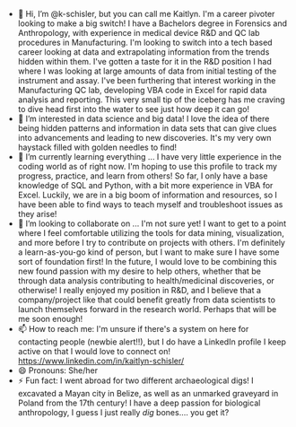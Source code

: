 - 👋 Hi, I’m @k-schisler, but you can call me Kaitlyn. I'm a career pivoter looking to make a big switch! I have a Bachelors degree in Forensics and Anthropology, with experience in medical device R&D and QC lab procedures in Manufacturing. I'm looking to switch into a tech based career looking at data and extrapolating information from the trends hidden within them. I've gotten a taste for it in the R&D position I had where I was looking at large amounts of data from initial testing of the instrument and assay. I've been furthering that interest working in the Manufacturing QC lab, developing VBA code in Excel for rapid data analysis and reporting. This very small tip of the iceberg has me craving to dive head first into the water to see just how deep it can go!
- 👀 I’m interested in data science and big data! I love the idea of there being hidden patterns and information in data sets that can give clues into advancements and leading to new discoveries. It's my very own haystack filled with golden needles to find!
- 🌱 I’m currently learning everything ... I have very little experience in the coding world as of right now. I'm hoping to use this profile to track my progress, practice, and learn from others! So far, I only have a base knowledge of SQL and Python, with a bit more experience in VBA for Excel. Luckily, we are in a big boom of information and resources, so I have been able to find ways to teach myself and troubleshoot issues as they arise!
- 💞️ I’m looking to collaborate on ... I'm not sure yet! I want to get to a point where I feel comfortable utilizing the tools for data mining, visualization, and more before I try to contribute on projects with others. I'm definitely a learn-as-you-go kind of person, but I want to make sure I have some sort of foundation first! In the future, I would love to be combining this new found passion with my desire to help others, whether that be through data analysis contributing to health/medicinal discoveries, or otherwise! I really enjoyed my position in R&D, and I believe that a company/project like that could benefit greatly from data scientists to launch themselves forward in the research world. Perhaps that will be me soon enough!
- 📫 How to reach me: I'm unsure if there's a system on here for contacting people (newbie alert!!), but I do have a LinkedIn profile I keep active on that I would love to connect on! https://www.linkedin.com/in/kaitlyn-schisler/
- 😄 Pronouns: She/her
- ⚡ Fun fact: I went abroad for two different archaeological digs! I excavated a Mayan city in Belize, as well as an unmarked graveyard in Poland from the 17th century! I have a deep passion for biological anthropology, I guess I just really *dig* bones.... you get it?

<!---
k-schisler/k-schisler is a ✨ special ✨ repository because its `README.md` (this file) appears on your GitHub profile.
You can click the Preview link to take a look at your changes.
--->
